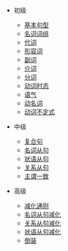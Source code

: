 * 初级

  * [基本句型](basic/base.md)  
  * [名词词组](basic/noun.md)  
  * [代词](basic/pronoun.md)  
  * [形容词](basic/adjective.md)  
  * [副词](basic/adverb.md)  
  * [介词](basic/preposition.md)  
  * [分词](basic/participle.md)  
  * [动词时态](basic/verb-tense.md)  
  * [语气](basic/moods.md)  
  * [动名词](basic/gerund.md)  
  * [动词不定式](basic/verb-infinitive.md)  

* 中级
  
  * [复合句](intermediate/complex-sentence.md)  
  * [名词从句](intermediate/noun-clause.md)  
  * [状语从句](intermediate/adverbial-clause.md)  
  * [关系从句](intermediate/relative-clause.md)  
  * [主谓一致](intermediate/subject-verb-concord.md)  

* 高级

  * [减化通则](advanced/general.md)  
  * [名词从句减化](advanced/noun.md)  
  * [关系从句减化](advanced/relative.md)  
  * [状语从句减化](advanced/adverbial.md)  
  * [倒装](advanced/inversion.md)  
